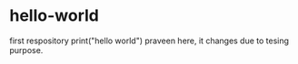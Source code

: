 # hello-world
first respository
print("hello world")
praveen here, it changes due to tesing purpose.
